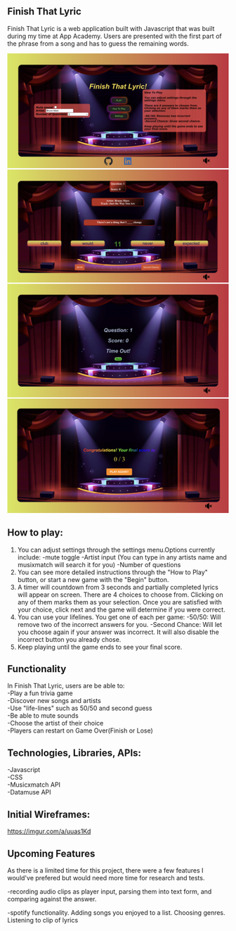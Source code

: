 ## Finish That Lyric
Finish That Lyric is a web application built with Javascript that was built during my time at App Academy. Users are presented with the first part of the phrase from a song and has to guess the remaining words.

![Alt Text](https://raw.githubusercontent.com/kcho760/Finish-that-lyric/main/dist/pictures/homescreen.png)
![Alt Text](https://raw.githubusercontent.com/kcho760/Finish-that-lyric/main/dist/pictures/gameplay.png)
![Alt Text](https://raw.githubusercontent.com/kcho760/Finish-that-lyric/main/dist/pictures/score.png)
![Alt Text](https://raw.githubusercontent.com/kcho760/Finish-that-lyric/main/dist/pictures/finalscore.png)


## How to play:
1) You can adjust settings through the settings menu.Options currently include:
    -mute toggle
    -Artist input (You can type in any artists name and musixmatch will search it for you)
    -Number of questions
2) You can see more detailed instructions through the "How to Play" button, or start a new game with the "Begin" button.
3) A timer will countdown from 3 seconds and partially completed lyrics will appear on screen. There are 4 choices to choose from. Clicking on any of them marks them as your selection. Once you are satisfied with your choice, click next and the game will determine if you were correct.
4) You can use your lifelines. You get one of each per game:
    -50/50: Will remove two of the incorrect answers for you.
    -Second Chance: Will let you choose again if your answer was incorrect. It will also disable the incorrect button you already chose.
5) Keep playing until the game ends to see your final score.

## Functionality<br>
In Finish That Lyric, users are be able to:<br>
-Play a fun trivia game<br>
-Discover new songs and artists<br>
-Use "life-lines" such as 50/50 and second guess<br>
-Be able to mute sounds<br>
-Choose the artist of their choice<br>
-Players can restart on Game Over(Finish or Lose)<br>

## Technologies, Libraries, APIs:<br>
-Javascript<br>
-CSS<br>
-Musicxmatch API<br>
-Datamuse API<br>

## Initial Wireframes:
https://imgur.com/a/uuas1Kd

## Upcoming Features
As there is a limited time for this project, there were a few features I would've prefered but would need more time for research and tests.

-recording audio clips as player input, parsing them into text form, and comparing against the answer.

-spotify functionality. Adding songs you enjoyed to a list. Choosing genres. Listening to clip of lyrics